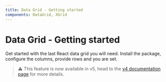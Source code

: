 ```yaml
---
title: Data Grid - Getting started
components: DataGrid, XGrid
---
```


# Data Grid - Getting started

<p class="description">Get started with the last React data grid you will need. Install the package, configure the columns, provide rows and you are set.</p>

> ⚠️ This feature is now available in v5, head to the [v4 documentation page](https://material-ui.com/components/data-grid/) for more details.

